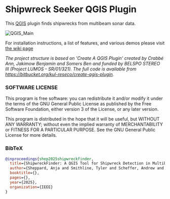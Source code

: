 # Shipwreck Seeker QGIS Plugin

This [QGIS](https://www.qgis.org/en/site/) plugin finds shipwrecks from multibeam sonar data. 

![QGIS_Main](https://github.com/user-attachments/assets/946e6332-d93b-4585-94af-745456292167)


For installation instructions, a list of features, and various demos please visit [the wiki page](https://github.com/umfieldrobotics/ShipwreckSeekerQGISPlugin/wiki)

*The project structure is based on 'Create A QGIS Plugin' created by Crabbé Ann, Jakimow Benjamin*
*and Somers Ben and funded by BELSPO STEREO III (Project LUMOS - SR/01/321).*
*The full code is available from https://bitbucket.org/kul-reseco/create-qgis-plugin.*

### SOFTWARE LICENSE

This program is free software: you can redistribute it and/or modify it under the terms of the GNU General Public
License as published by the Free Software Foundation, either version 3 of the License, or any later version.

This program is distributed in the hope that it will be useful, but WITHOUT ANY WARRANTY; without even the implied
warranty of MERCHANTABILITY or FITNESS FOR A PARTICULAR PURPOSE.  See the GNU General Public License for more details.

### BibTeX

```bibtex
@inproceedings{shep2025shipwreckfinder,
  title={ShipwreckFinder: A QGIS Tool for Shipwreck Detection in Multibeam Sonar Data},
  author={Sheppard, Anja and Smithline, Tyler and Scheffer, Andrew and Smith, David and Sethuraman, Advaith V. and Bird, Ryan and Lin, Sabrina and Skinner, Katherine A.},
  booktitle={},
  pages={},
  year={2025},
  organization={IEEE}
}
